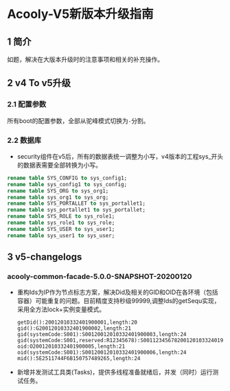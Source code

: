 <!-- title: Acooly-V5  -->
<!-- type: core -->
<!-- author: zhangpu -->
<!-- date: 2019-12-1 -->

Acooly-V5新版本升级指南
====

## 1 简介
如题，解决在大版本升级时的注意事项和相关的补充操作。

## 2 v4 To v5升级

### 2.1 配置参数

所有boot的配置参数，全部从驼峰模式切换为`-`分割。

### 2.2 数据库
* security组件在v5后，所有的数据表统一调整为小写，v4版本的工程sys_开头的数据表需要全部转换为小写。

```sql
rename table SYS_CONFIG to sys_config1;
rename table sys_config1 to sys_config;
rename table SYS_ORG to sys_org1;
rename table sys_org1 to sys_org;
rename table SYS_PORTALLET to sys_portallet1;
rename table sys_portallet1 to sys_portallet;
rename table SYS_ROLE to sys_role1;
rename table sys_role1 to sys_role;
rename table SYS_USER to sys_user1;
rename table sys_user1 to sys_user;
```

## 3 v5-changelogs

### acooly-common-facade-5.0.0-SNAPSHOT-20200120

* 重构Ids为IP作为节点标志方案，解决Did及相关的GID和OID在各环境（包括容器）可能重复的问题。目前精度支持秒级99999,调整Ids的getSequ实现，采用全方法lock+实例变量模式。

    ```
    getDid():20012010332401900001,length:20
    gid():G20012010332401900002,length:21
    gid(systemCode:S001):S00120012010332401900003,length:24
    gid(systemCode:S001,reserved:R12345678):S0011234567820012010332401900004,length:32
    oid:O20012010332401900005,length:21
    oid(systemCode:S001):S00120012010332401900006,length:24
    mid():5E2511744F6B150757489265,length:24
    ```

* 新增并发测试工具类(Tasks)，提供多线程准备就绪后，并发（同时）运行测试任务。